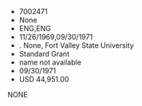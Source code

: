 * 7002471
* None
* ENG,ENG
* 11/26/1969,09/30/1971
*  . None, Fort Valley State University
* Standard Grant
*   name not available
* 09/30/1971
* USD 44,951.00

NONE